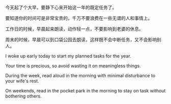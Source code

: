 今天起了个大早，要静下心来开始这一年的既定任务了。

要知道你的时间可是非常宝贵的，千万不要浪费在一些无谓的人和事情上。

工作日的时候，早晨起来朗读，动作轻一点，不要影响到老婆的休息。

周末的时候，早晨可以到口袋公园去朗读，这样既不会中断任务，又不会影响别人。

I woke up early today to start my planned tasks for the year.

Your time is precious, so avoid wasting it on meaningless things.

During the week, read aloud in the morning with minimal disturbance to your wife's rest.

On weekends, read in the pocket park in the morning to stay on task without bothering others.
